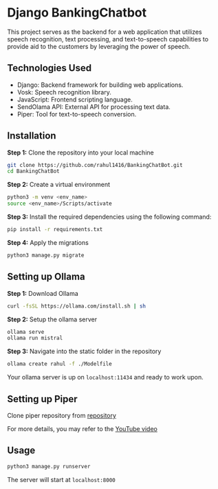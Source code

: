 
# Django BankingChatbot

This project serves as the backend for a web application that utilizes speech recognition, text processing, and text-to-speech capabilities to provide aid to the customers by leveraging the power of speech.

## Technologies Used

- Django: Backend framework for building web applications.
- Vosk: Speech recognition library.
- JavaScript: Frontend scripting language.
- SendOlama API: External API for processing text data.
- Piper: Tool for text-to-speech conversion.

## Installation

**Step 1:** Clone the repository into your local machine
```bash
git clone https://github.com/rahul1416/BankingChatBot.git
cd BankingChatBot
```

**Step 2:** Create a virtual environment
```bash
python3 -m venv <env_name>
source <env_name>/Scripts/activate
```


**Step 3:** Install the required dependencies using the following command:
```bash
pip install -r requirements.txt
```

**Step 4:** Apply the migrations
```bash
python3 manage.py migrate
```

## Setting up Ollama

**Step 1:** Download Ollama 
```bash
curl -fsSL https://ollama.com/install.sh | sh
```

**Step 2:** Setup the ollama server

```bash
ollama serve
ollama run mistral
```

**Step 3:** Navigate into the static folder in the repository
```bash
ollama create rahul -f ./Modelfile
```

Your ollama server is up on `localhost:11434` and ready to work upon.

## Setting up Piper

Clone piper repository from [repository](https://github.com/rhasspy/piper)

For more details, you may refer to the [YouTube video](https://www.youtube.com/watch?v=pLR5AsbCMHs)

## Usage

```bash
python3 manage.py runserver
```

The server will start at `localhost:8000`
